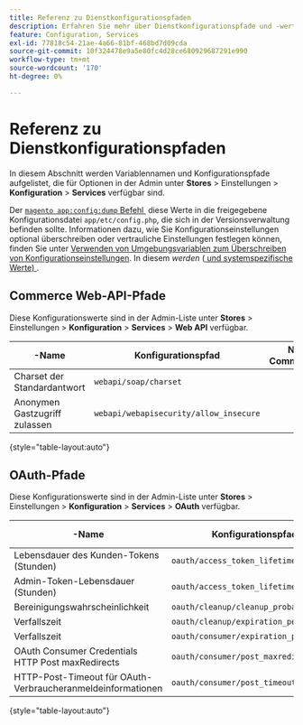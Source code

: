 ```yaml
---
title: Referenz zu Dienstkonfigurationspfaden
description: Erfahren Sie mehr über Dienstkonfigurationspfade und -werte in den Adobe Commerce Admin-Einstellungen. Entdecken Sie Konfigurationsoptionen für Web-API, OAuth und Service-Integration.
feature: Configuration, Services
exl-id: 77818c54-21ae-4a66-81bf-468bd7d09cda
source-git-commit: 10f324478e9a5e80fc4d28ce680929687291e990
workflow-type: tm+mt
source-wordcount: '170'
ht-degree: 0%

---
```


# Referenz zu Dienstkonfigurationspfaden

In diesem Abschnitt werden Variablennamen und Konfigurationspfade aufgelistet, die für Optionen in der Admin unter **Stores** > Einstellungen > **Konfiguration** > **Services** verfügbar sind.

Der [`magento app:config:dump` Befehl &#x200B;](../cli/export-configuration.md) diese Werte in die freigegebene Konfigurationsdatei `app/etc/config.php`, die sich in der Versionsverwaltung befinden sollte. Informationen dazu, wie Sie Konfigurationseinstellungen optional überschreiben oder vertrauliche Einstellungen festlegen können, finden Sie unter [Verwenden von Umgebungsvariablen zum Überschreiben von Konfigurationseinstellungen](override-config-settings.md#environment-variables). In diesem _werden_ ([&#x200B; und systemspezifische Werte) &#x200B;](config-reference-sens.md).

## Commerce Web-API-Pfade

Diese Konfigurationswerte sind in der Admin-Liste unter **Stores** > Einstellungen > **Konfiguration** > **Services** > **Web API** verfügbar.

| -Name | Konfigurationspfad | Nur Commerce? |
|--------------|--------------|--------------|
| Charset der Standardantwort | `webapi/soap/charset` | <!-- ![Not Commerce-only](/help/assets/configuration/red-x.png) --> |
| Anonymen Gastzugriff zulassen | `webapi/webapisecurity/allow_insecure` | <!-- ![Not Commerce-only](/help/assets/configuration/red-x.png) --> |

{style="table-layout:auto"}

## OAuth-Pfade

Diese Konfigurationswerte sind in der Admin-Liste unter **Stores** > Einstellungen > **Konfiguration** > **Services** > **OAuth** verfügbar.

| -Name | Konfigurationspfad | Nur Commerce? |
|--------------|--------------|--------------|
| Lebensdauer des Kunden-Tokens (Stunden) | `oauth/access_token_lifetime/customer` | <!-- ![Not Commerce-only](/help/assets/configuration/red-x.png) --> |
| Admin-Token-Lebensdauer (Stunden) | `oauth/access_token_lifetime/admin` | <!-- ![Not Commerce-only](/help/assets/configuration/red-x.png) --> |
| Bereinigungswahrscheinlichkeit | `oauth/cleanup/cleanup_probability` | <!-- ![Not Commerce-only](/help/assets/configuration/red-x.png) --> |
| Verfallszeit | `oauth/cleanup/expiration_period` | <!-- ![Not Commerce-only](/help/assets/configuration/red-x.png) --> |
| Verfallszeit | `oauth/consumer/expiration_period` | <!-- ![Not Commerce-only](/help/assets/configuration/red-x.png) --> |
| OAuth Consumer Credentials HTTP Post maxRedirects | `oauth/consumer/post_maxredirects` | <!-- ![Not Commerce-only](/help/assets/configuration/red-x.png) --> |
| HTTP-Post-Timeout für OAuth-Verbraucheranmeldeinformationen | `oauth/consumer/post_timeout` | <!-- ![Not Commerce-only](/help/assets/configuration/red-x.png) --> |

{style="table-layout:auto"}
